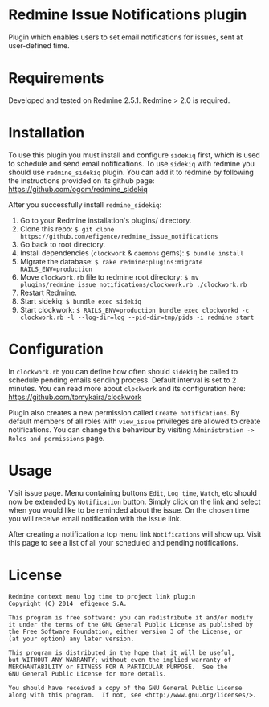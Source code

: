 # Redmine Issue Notifications plugin

Plugin which enables users to set email notifications for issues, sent at user-defined time.

# Requirements

Developed and tested on Redmine 2.5.1.
Redmine > 2.0 is required.

# Installation

To use this plugin you must install and configure `sidekiq` first, which is used to schedule and send email notifications. To use `sidekiq` with redmine you should use `redmine_sidekiq` plugin. You can add it to redmine by following the instructions provided on its github page: https://github.com/ogom/redmine_sidekiq

After you successfully install `redmine_sidekiq`:

1. Go to your Redmine installation's plugins/ directory.
2. Clone this repo: `$ git clone https://github.com/efigence/redmine_issue_notifications`
3. Go back to root directory.
4. Install dependencies (`clockwork` & `daemons` gems): `$ bundle install`
4. Migrate the database: `$ rake redmine:plugins:migrate RAILS_ENV=production`
5. Move `clockwork.rb` file to redmine root directory: `$ mv plugins/redmine_issue_notifications/clockwork.rb ./clockwork.rb`
6. Restart Redmine.
7. Start sidekiq: `$ bundle exec sidekiq`
8. Start clockwork: `$ RAILS_ENV=production bundle exec clockworkd -c clockwork.rb -l --log-dir=log --pid-dir=tmp/pids -i redmine start`

# Configuration

In `clockwork.rb` you can define how often should `sidekiq` be called to schedule pending emails sending process. Default interval is set to 2 minutes. You can read more about `clockwork` and its configuration here: https://github.com/tomykaira/clockwork

Plugin also creates a new permission called `Create notifications`. By default members of all roles with `view_issue` privileges are allowed to create notifications. You can change this behaviour by visiting `Administration -> Roles and permissions` page.

# Usage

Visit issue page. Menu containing buttons `Edit`, `Log time`, `Watch`, etc should now be extended by `Notification` button. Simply click on the link and select when you would like to be reminded about the issue. On the chosen time you will receive email notification with the issue link.

After creating a notification a top menu link `Notifications` will show up. Visit this page to see a list of all your scheduled and pending notifications.

# License

    Redmine context menu log time to project link plugin
    Copyright (C) 2014  efigence S.A.

    This program is free software: you can redistribute it and/or modify
    it under the terms of the GNU General Public License as published by
    the Free Software Foundation, either version 3 of the License, or
    (at your option) any later version.

    This program is distributed in the hope that it will be useful,
    but WITHOUT ANY WARRANTY; without even the implied warranty of
    MERCHANTABILITY or FITNESS FOR A PARTICULAR PURPOSE.  See the
    GNU General Public License for more details.

    You should have received a copy of the GNU General Public License
    along with this program.  If not, see <http://www.gnu.org/licenses/>.
